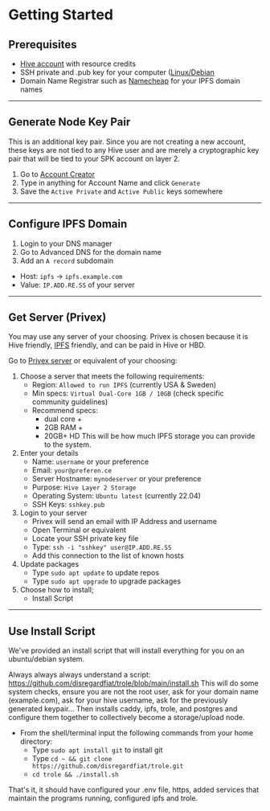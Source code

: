 # Getting Started
## Prerequisites

* [Hive account](https://signup.hive.io/) with resource credits
* SSH private and .pub key for your computer ([Linux/Debian](https://docs.oracle.com/en/cloud/cloud-at-customer/occ-get-started/generate-ssh-key-pair.html)
* Domain Name Registrar such as [Namecheap](https://namecheap.com/) for your IPFS domain names

---

## Generate Node Key Pair
This is an additional key pair. Since you are not creating a new account, these keys are not tied to any Hive user and are merely a cryptographic key pair that will be tied to your SPK account on layer 2.
1. Go to [Account Creator](https://hivetasks.com/account-creator)
2. Type in anything for Account Name and click `Generate`
3. Save the `Active Private` and `Active Public` keys somewhere

---

## Configure IPFS Domain
1. Login to your DNS manager
2. Go to Advanced DNS for the domain name
3.  Add an `A record` subdomain
   - Host: `ipfs` -> `ipfs.example.com`
   - Value: `IP.ADD.RE.SS` of your server

---

## Get Server (Privex)
You may use any server of your choosing. Privex is chosen because it is Hive friendly, [IPFS](https://ipfs.dlux.io/) friendly, and can be paid in Hive or HBD.

Go to [Privex server](https://www.privex.io) or equivalent of your choosing:

1. Choose a server that meets the following requirements:
   - Region: `Allowed to run IPFS` (currently USA & Sweden)
   - Min specs: `Virtual Dual-Core 1GB / 10GB` (check specific community guidelines)
   - Recommend specs:
     * dual core +
     * 2GB RAM +
     * 20GB+ HD This will be how much IPFS storage you can provide to the system.
2. Enter your details
   - Name: `username` or your preference
   - Email: `your@preferen.ce`
   - Server Hostname: `mynodeserver` or your preference
   - Purpose: `Hive Layer 2 Storage`
   - Operating System: `Ubuntu latest` (currently 22.04)
   - SSH Keys: `sshkey.pub`
3. Login to your server
   - Privex will send an email with IP Address and username
   - Open Terminal or equivalent
   - Locate your SSH private key file
   - Type: `ssh -i "sshkey" user@IP.ADD.RE.SS`
   - Add this connection to the list of known hosts 
4. Update packages
   - Type `sudo apt update` to update repos
   - Type `sudo apt upgrade` to upgrade packages
5. Choose how to install;
   - Install Script
---

## Use Install Script

We've provided an install script that will install everything for you on an ubuntu/debian system.

Always always always understand a script: https://github.com/disregardfiat/trole/blob/main/install.sh This will do some system checks, ensure you are not the root user, ask for your domain name (example.com), ask for your hive username, ask for the previously generated keypair... Then installs caddy, ipfs, trole, and postgres and configure them together to collectively become a storage/upload node.

* From the shell/terminal input the following commands from your home directory:
   * Type `sudo apt install git` to install git
   * Type `cd ~ && git clone https://github.com/disregardfiat/trole.git`
   * `cd trole && ./install.sh`

That's it, it should have configured your .env file, https, added services that maintain the programs running, configured ipfs and trole. 